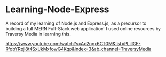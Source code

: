 # Learning-Node-Express
A record of my learning of Node.js and Express.js, as a precursor to building a full MERN Full-Stack web application! I used online resources by Traversy Media in learning this. 

https://www.youtube.com/watch?v=Ad2ngx6CT0M&list=PLillGF-RfqbYRpji8t4SxUkMxfowG4Kqp&index=3&ab_channel=TraversyMedia
